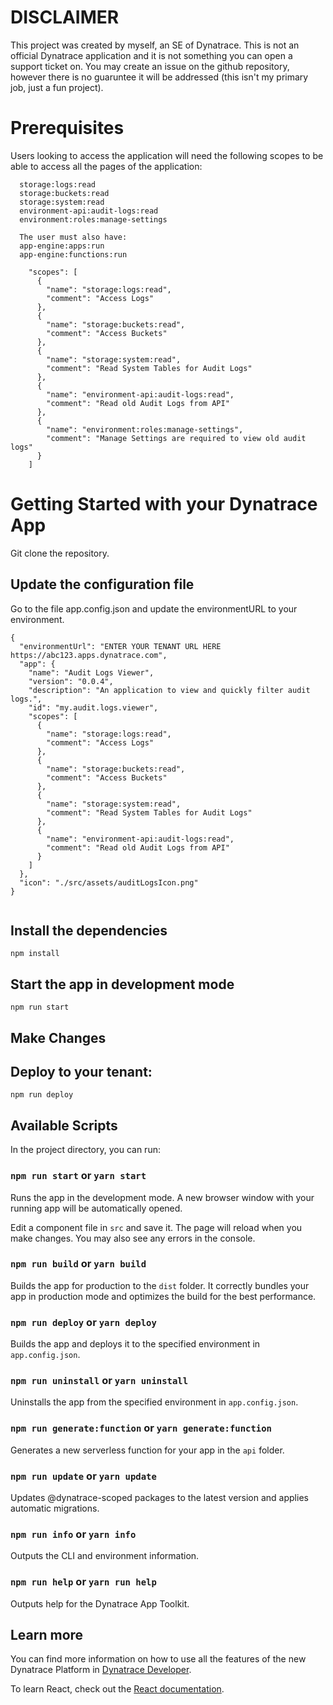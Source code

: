 # DISCLAIMER
This project was created by myself, an SE of Dynatrace. This is not an official Dynatrace application and it is not something you can open a support ticket on. You may create an issue on the github repository, however there is no guaruntee it will be addressed (this isn't my primary job, just a fun project). 

# Prerequisites

Users looking to access the application will need the following scopes to be able to access all the pages of the application:
```
  storage:logs:read
  storage:buckets:read
  storage:system:read
  environment-api:audit-logs:read
  environment:roles:manage-settings

  The user must also have:
  app-engine:apps:run
  app-engine:functions:run
```

```
    "scopes": [
      {
        "name": "storage:logs:read",
        "comment": "Access Logs"
      },
      {
        "name": "storage:buckets:read",
        "comment": "Access Buckets"
      },
      {
        "name": "storage:system:read",
        "comment": "Read System Tables for Audit Logs"
      },
      {
        "name": "environment-api:audit-logs:read",
        "comment": "Read old Audit Logs from API"
      },
      {
        "name": "environment:roles:manage-settings",
        "comment": "Manage Settings are required to view old audit logs"
      }
    ]
```

# Getting Started with your Dynatrace App

Git clone the repository.

## Update the configuration file
Go to the file app.config.json and update the environmentURL to your environment.

```
{
  "environmentUrl": "ENTER YOUR TENANT URL HERE https://abc123.apps.dynatrace.com",
  "app": {
    "name": "Audit Logs Viewer",
    "version": "0.0.4",
    "description": "An application to view and quickly filter audit logs.",
    "id": "my.audit.logs.viewer",
    "scopes": [
      {
        "name": "storage:logs:read",
        "comment": "Access Logs"
      },
      {
        "name": "storage:buckets:read",
        "comment": "Access Buckets"
      },
      {
        "name": "storage:system:read",
        "comment": "Read System Tables for Audit Logs"
      },
      {
        "name": "environment-api:audit-logs:read",
        "comment": "Read old Audit Logs from API"
      }
    ]
  },
  "icon": "./src/assets/auditLogsIcon.png"
}


```

## Install the dependencies
```npm install```

## Start the app in development mode
```npm run start```
## Make Changes

## Deploy to your tenant:
```npm run deploy```

## Available Scripts

In the project directory, you can run:

### `npm run start` or `yarn start`

Runs the app in the development mode. A new browser window with your running app will be automatically opened.

Edit a component file in `src` and save it. The page will reload when you make changes. You may also see any errors in the console.

### `npm run build` or `yarn build`

Builds the app for production to the `dist` folder. It correctly bundles your app in production mode and optimizes the build for the best performance.

### `npm run deploy` or `yarn deploy`

Builds the app and deploys it to the specified environment in `app.config.json`.

### `npm run uninstall` or `yarn uninstall`

Uninstalls the app from the specified environment in `app.config.json`.

### `npm run generate:function` or `yarn generate:function`

Generates a new serverless function for your app in the `api` folder.

### `npm run update` or `yarn update`

Updates @dynatrace-scoped packages to the latest version and applies automatic migrations.

### `npm run info` or `yarn info`

Outputs the CLI and environment information.

### `npm run help` or `yarn run help`

Outputs help for the Dynatrace App Toolkit.

## Learn more

You can find more information on how to use all the features of the new Dynatrace Platform in [Dynatrace Developer](https://dt-url.net/developers).

To learn React, check out the [React documentation](https://reactjs.org/).
